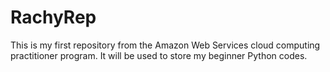 # RachyRep
This is my first repository from the Amazon Web Services cloud computing practitioner program. It will be used to store my beginner Python codes.
